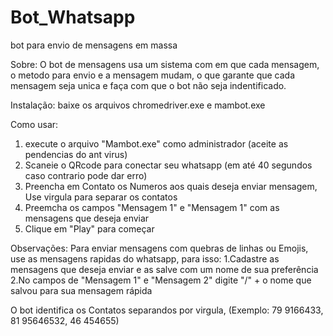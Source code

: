 # Bot_Whatsapp
bot para envio de mensagens em massa

Sobre:
O bot de mensagens usa um sistema com em que cada mensagem, o metodo para envio e a mensagem mudam, o que garante que cada mensagem seja unica e faça com que o bot não seja indentificado.

Instalação:
    baixe os arquivos chromedriver.exe e mambot.exe

Como usar:

1. execute o arquivo "Mambot.exe" como administrador (aceite as pendencias do ant virus)
2. Scaneie o QRcode para conectar seu whatsapp (em até 40 segundos caso contrario pode dar erro)
3. Preencha em Contato os Numeros aos quais deseja enviar mensagem, Use virgula para separar os contatos
4. Preemcha os campos "Mensagem 1" e "Mensagem 1" com as mensagens que deseja enviar
5. Clique em "Play" para começar

Observações:
Para enviar mensagens com quebras de linhas ou Emojis, use as mensagens rapidas do whatsapp, para isso:
    1.Cadastre as mensagens que deseja enviar e as salve com um nome de sua preferência
    2.No campos de "Mensagem 1" e "Mensagem 2" digite "/" + o nome que salvou para sua mensagem rápida
    
O bot identifica os Contatos separandos por virgula, (Exemplo: 79 9166433, 81 95646532, 46 454655)
   
  
